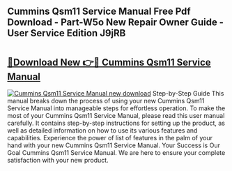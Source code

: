 ## Cummins Qsm11 Service Manual Free Pdf Download - Part-W5o New Repair Owner Guide - User Service Edition J9jRB

# <h2><a href="http://bc37752.oget.top/?id=Cummins+Qsm11+Service+Manual">🔗Download New 👉🔴 Cummins Qsm11 Service Manual</a></h2>

[![Cummins Qsm11 Service Manual new download](https://i.imgur.com/5g1atiW.png)](http://bc37752.oget.top/?id=Cummins+Qsm11+Service+Manual)
Step-by-Step Guide This manual breaks down the process of using your new Cummins Qsm11 Service Manual into manageable steps for effortless operation. To make the most of your Cummins Qsm11 Service Manual, please read this user manual carefully. It contains step-by-step instructions for setting up the product, as well as detailed information on how to use its various features and capabilities. Experience the power of list of features in the palm of your hand with your new Cummins Qsm11 Service Manual. Your Success is Our Goal Cummins Qsm11 Service Manual. We are here to ensure your complete satisfaction with your new product.
